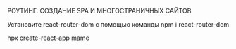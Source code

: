

РОУТИНГ. СОЗДАНИЕ SPA И МНОГОСТРАНИЧНЫХ САЙТОВ

Установите react-router-dom с помощью команды npm i react-router-dom

npx create-react-app mame


